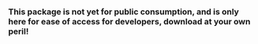 ### This package is not yet for public consumption, and is only here for ease of access for developers, download at your own peril!

